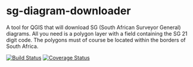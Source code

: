 sg-diagram-downloader
======================

A tool for QGIS that will download SG (South African Surveyor General) diagrams. All you need is a polygon layer with a field containing the SG 21 digit code. The polygons must of course be located within the borders of South Africa. 

[![Build Status](https://travis-ci.org/ismailsunni/sg-diagram-downloader.svg?branch=develop)](https://travis-ci.org/ismailsunni/sg-diagram-downloader)
[![Coverage Status](https://coveralls.io/repos/ismailsunni/sg-diagram-downloader/badge.png?branch=develop)](https://coveralls.io/r/ismailsunni/sg-diagram-downloader?branch=develop)